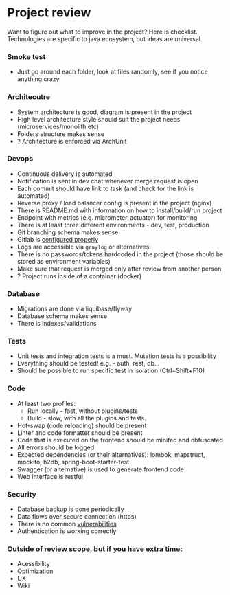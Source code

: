 # Project review
Want to figure out what to improve in the project? Here is checklist. Technologies are specific to java ecosystem, but ideas are universal.

### Smoke test
* Just go around each folder, look at files randomly, see if you notice anything crazy

### Architecutre
* System architecture is good, diagram is present in the project
* High level architecture style should suit the project needs (microservices/monolith etc)
* Folders structure makes sense
* ? Architecture is enforced via ArchUnit

### Devops
* Continuous delivery is automated
* Notification is sent in dev chat whenever merge request is open
* Each commit should have link to task (and check for the link is automated)
* Reverse proxy / load balancer config is present in the project (nginx)
* There is README.md with information on how to install/build/run project
* Endpoint with metrics (e.g. micrometer-actuator) for monitoring
* There is at least three different environments - dev, test, production
* Git branching schema makes sense
* Gitlab is [configured properly](../commands-links/gitlab.md)
* Logs are accessible via `graylog` or alternatives
* There is no passwords/tokens hardcoded in the project (those should be stored as environment variables)
* Make sure that request is merged only after review from another person
* ? Project runs inside of a container (docker)

### Database
* Migrations are done via liquibase/flyway
* Database schema makes sense
* There is indexes/validations

### Tests
* Unit tests and integration tests is a must. Mutation tests is a possibility
* Everything should be tested! e.g. - auth, rest, db...
* Should be possible to run specific test in isolation (Ctrl+Shift+F10)

### Code
* At least two profiles:
    * Run locally - fast, without plugins/tests 
    * Build - slow, with all the plugins and tests.
* Hot-swap (code reloading) should be present
* Linter and code formatter should be present
* Code that is executed on the frontend should be minifed and obfuscated
* All errors should be logged
* Expected dependencies (or their alternatives): lombok, mapstruct, mockito, h2db, spring-boot-starter-test
* Swagger (or alternative) is used to generate frontend code
* Web interface is restful

### Security
* Database backup is done periodically
* Data flows over secure connection (https)
* There is no common [vulnerabilities](https://github.com/Hofls/computer-security/tree/master/vulnerabilities-examples/frontend/src/vulnerability)
* Authentication is working correctly

### Outside of review scope, but if you have extra time:
* Acessibility
* Optimization
* UX
* Wiki